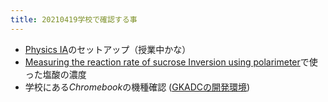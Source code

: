 ```yaml
---
title: 20210419学校で確認する事
---
```


* [Physics IA](Physics%20IA.md)のセットアップ（授業中かな）
* [Measuring the reaction rate of sucrose Inversion using polarimeter](Measuring%20the%20reaction%20rate%20of%20sucrose%20Inversion%20using%20polarimeter.md)で使った塩酸の濃度
* 学校にある*Chromebook*の機種確認 ([GKADCの開発環境](GKADC%E3%81%AE%E9%96%8B%E7%99%BA%E7%92%B0%E5%A2%83.md))
